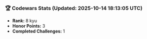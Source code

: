 ### 🏆 Codewars Stats (Updated: 2025-10-14 18:13:05 UTC)

- **Rank:** 8 kyu
- **Honor Points:** 3
- **Completed Challenges:** 1
